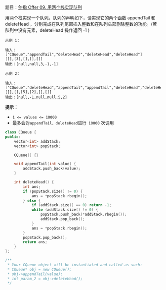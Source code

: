 题目：[剑指 Offer 09. 用两个栈实现队列](https://leetcode.cn/problems/yong-liang-ge-zhan-shi-xian-dui-lie-lcof/)

用两个栈实现一个队列。队列的声明如下，请实现它的两个函数 appendTail 和 deleteHead ，分别完成在队列尾部插入整数和在队列头部删除整数的功能。(若队列中没有元素，deleteHead 操作返回 -1 )

```
示例 1：

输入：
["CQueue","appendTail","deleteHead","deleteHead","deleteHead"]
[[],[3],[],[],[]]
输出：[null,null,3,-1,-1]

示例 2：

输入：
["CQueue","deleteHead","appendTail","appendTail","deleteHead","deleteHead"]
[[],[],[5],[2],[],[]]
输出：[null,-1,null,null,5,2]
```

**提示：**

- `1 <= values <= 10000`
- 最多会对` appendTail、deleteHead `进行` 10000` 次调用



```c++
class CQueue {
public:
    vector<int> addStack;
    vector<int> popStack;

    CQueue() {}

    void appendTail(int value) {
        addStack.push_back(value);
    }

    int deleteHead() {
        int ans;
        if (popStack.size() != 0) {
            ans = *popStack.rbegin();
        } else {
            if (addStack.size() == 0) return -1;
            while (addStack.size() != 0) {
                popStack.push_back(*addStack.rbegin());
                addStack.pop_back();
            }
            ans = *popStack.rbegin();
        }
        popStack.pop_back();
        return ans;
    }
};

/**
 * Your CQueue object will be instantiated and called as such:
 * CQueue* obj = new CQueue();
 * obj->appendTail(value);
 * int param_2 = obj->deleteHead();
 */
```

